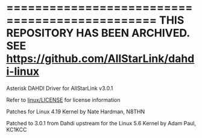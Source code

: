 ===============================================
THIS REPOSITORY HAS BEEN ARCHIVED. 
SEE https://github.com/AllStarLink/dahdi-linux
===============================================

Asterisk DAHDI Driver for AllStarLink v3.0.1

Refer to [linux/LICENSE](https://github.com/ajpaul25/ASL-DAHDI/blob/master/linux/LICENSE) for license information


Patches for Linux 4.19 Kernel by Nate Hardman, N8THN

Patched to 3.0.1 from Dahdi upstream for the Linux 5.6 Kernel by Adam Paul, KC1KCC
